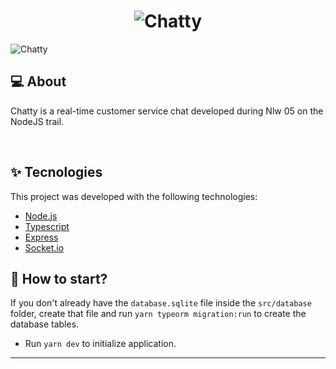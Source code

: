 <h1 align="center">
<img alt="Chatty" title="Chatty" src="https://i.ibb.co/mBRsFY0/Grupo-20.png" />
</h1>

<img alt="Chatty" title="Chatty" src="https://i.ibb.co/TLs08Nx/Grupo-19.png" />

## 💻 About

Chatty is a real-time customer service chat developed during Nlw 05 on the NodeJS trail.

<br>

## ✨ Tecnologies

This project was developed with the following technologies:

- [Node.js](https://nodejs.org/en/)
- [Typescript](https://www.typescriptlang.org/)
- [Express](https://expressjs.com/pt-br/)
- [Socket.io](https://socket.io/)

## 🚀 How to start?

If you don't already have the `database.sqlite` file inside the `src/database` folder, create that file and run `yarn typeorm migration:run` to create the database tables.

- Run `yarn dev` to initialize application.

---
